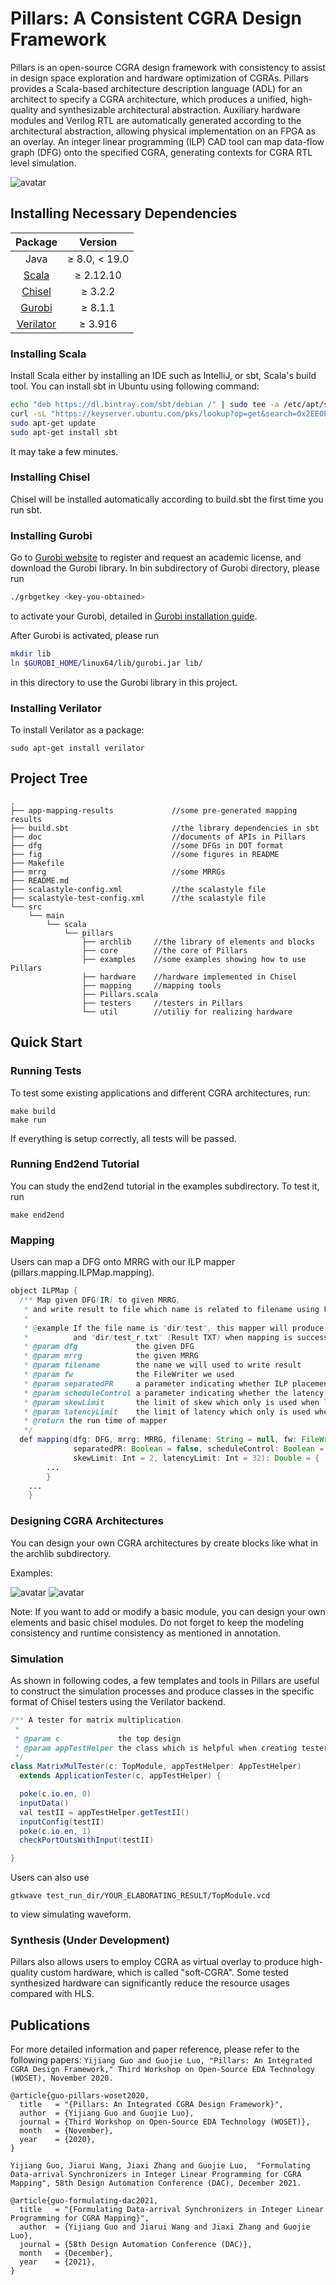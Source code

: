 Pillars: A Consistent CGRA Design Framework
=====================
Pillars is an open-source CGRA design framework with
consistency to assist in design space exploration and hardware
optimization of CGRAs. Pillars provides a Scala-based architecture
description language (ADL) for an architect to specify
a CGRA architecture, which produces a unified, high-quality
and synthesizable architectural abstraction. Auxiliary hardware
modules and Verilog RTL are automatically generated
according to the architectural abstraction, allowing physical
implementation on an FPGA as an overlay. An integer linear
programming (ILP) CAD tool can map data-flow graph (DFG)
onto the specified CGRA, generating contexts for CGRA RTL level
simulation.

![avatar](fig/overview.png?raw=true)

## Installing Necessary Dependencies

|  Package  |  Version  |
|  :----: | :----: |
| Java  | ≥ 8.0, < 19.0 |
| [Scala](https://www.scala-lang.org/download/)  | ≥ 2.12.10 |
| [Chisel](https://github.com/freechipsproject/chisel3)  | ≥ 3.2.2 |
| [Gurobi](https://www.gurobi.com/)  | ≥ 8.1.1 |
| [Verilator](https://www.veripool.org/wiki/verilator)  | ≥ 3.916 |

### Installing Scala
Install Scala either by installing an IDE such as IntelliJ, or sbt, Scala's build tool.
You can install sbt in Ubuntu using following command:
 ```Bash
 echo "deb https://dl.bintray.com/sbt/debian /" | sudo tee -a /etc/apt/sources.list.d/sbt.list
 curl -sL "https://keyserver.ubuntu.com/pks/lookup?op=get&search=0x2EE0EA64E40A89B84B2DF73499E82A75642AC823" | sudo apt-key add
 sudo apt-get update
 sudo apt-get install sbt
 ```

It may take a few minutes.

### Installing Chisel
Chisel will be installed automatically according to build.sbt the first time you run sbt.

### Installing Gurobi

Go to [Gurobi website](https://www.gurobi.com/) to register and request an academic license, and download the Gurobi library.
In bin subdirectory of Gurobi directory, please run 
```Bash
./grbgetkey <key-you-obtained>
``` 
to activate your Gurobi, detailed in [Gurobi installation guide](https://www.gurobi.com/documentation/9.0/quickstart_linux/software_installation_guid.html#section:Installation).

After Gurobi is activated, please run
```Bash
mkdir lib
ln $GUROBI_HOME/linux64/lib/gurobi.jar lib/
``` 
in this directory to use the Gurobi library in this project.

### Installing Verilator

To install Verilator as a package:
``` shell
sudo apt-get install verilator
``` 

## Project Tree

```
.
├── app-mapping-results             //some pre-generated mapping results
├── build.sbt                       //the library dependencies in sbt
├── doc                             //documents of APIs in Pillars
├── dfg                             //some DFGs in DOT format
├── fig                             //some figures in README
├── Makefile                        
├── mrrg                            //some MRRGs
├── README.md 
├── scalastyle-config.xml           //the scalastyle file
├── scalastyle-test-config.xml      //the scalastyle file
└── src
    └── main
        └── scala
            └── pillars
                ├── archlib     //the library of elements and blocks
                ├── core        //the core of Pillars
                ├── examples    //some examples showing how to use Pillars
                ├── hardware    //hardware implemented in Chisel
                ├── mapping     //mapping tools
                ├── Pillars.scala
                ├── testers     //testers in Pillars
                └── util        //utiliy for realizing hardware
```


## Quick Start

### Running Tests

To test some existing applications and different CGRA architectures, run:
``` shell
make build
make run
``` 


If everything is setup correctly, all tests will be passed.

### Running End2end Tutorial

You can study the end2end tutorial in the examples subdirectory.
To test it, run
``` shell
make end2end
``` 

### Mapping

Users can map a DFG onto MRRG with our ILP mapper (pillars.mapping.ILPMap.mapping).

``` Java
object ILPMap {
  /** Map given DFG(IR) to given MRRG,
   * and write result to file which name is related to filename using FileWriter fw.
   *
   * @example If the file name is "dir/test", this mapper will produce "dir/test_i.txt" (Information TXT)
   *          and "dir/test_r.txt" (Result TXT) when mapping is successful.
   * @param dfg             the given DFG
   * @param mrrg            the given MRRG
   * @param filename        the name we will used to write result
   * @param fw              the FileWriter we used
   * @param separatedPR     a parameter indicating whether ILP placement and routing should be separated
   * @param scheduleControl a parameter indicating whether the latency and skew should be controlled and obtained in ILP
   * @param skewLimit       the limit of skew which only is used when latencyControl is ture
   * @param latencyLimit    the limit of latency which only is used when latencyControl is ture
   * @return the run time of mapper
   */
  def mapping(dfg: DFG, mrrg: MRRG, filename: String = null, fw: FileWriter = null,
              separatedPR: Boolean = false, scheduleControl: Boolean = false,
              skewLimit: Int = 2, latencyLimit: Int = 32): Double = {
        ...
        }
    ...
    }
``` 

### Designing CGRA Architectures

You can design your own CGRA architectures by create blocks like what in the archlib subdirectory.

Examples:

![avatar](fig/BlockImmediate.jpg?raw=true)
![avatar](fig/BlockMesh.jpg?raw=true)

Note: If you want to add or modify a basic module, you can design your own elements and basic chisel modules.
Do not forget to keep the modeling consistency and runtime consistency as mentioned in annotation.


### Simulation

As shown in following codes,
a few templates and tools in Pillars are useful to construct the simulation processes 
and produce classes in the specific format of Chisel testers using the Verilator backend.

``` Java
/** A tester for matrix multiplication.
 *
 * @param c             the top design
 * @param appTestHelper the class which is helpful when creating testers
 */
class MatrixMulTester(c: TopModule, appTestHelper: AppTestHelper)
  extends ApplicationTester(c, appTestHelper) {

  poke(c.io.en, 0)
  inputData()
  val testII = appTestHelper.getTestII()
  inputConfig(testII)
  poke(c.io.en, 1)
  checkPortOutsWithInput(testII)

}
``` 

Users can also use
 ``` shell
 gtkwave test_run_dir/YOUR_ELABORATING_RESULT/TopModule.vcd
 ``` 
 to view simulating waveform.
 
### Synthesis (Under Development)
 
 Pillars also allows users to employ CGRA as virtual overlay 
 to produce high-quality custom hardware, which is called "soft-CGRA".
 Some tested synthesized hardware can significantly
  reduce the resource usages compared with HLS. 
  
## Publications

For more detailed information and paper reference, please refer to the following papers:
`Yijiang Guo and Guojie Luo, "Pillars: An Integrated CGRA Design Framework," Third Workshop on Open-Source EDA Technology (WOSET), November 2020.`
```
@article{guo-pillars-woset2020,
  title   = "{Pillars: An Integrated CGRA Design Framework}",
  author  = {Yijiang Guo and Guojie Luo},
  journal = {Third Workshop on Open-Source EDA Technology (WOSET)},
  month   = {November},
  year    = {2020},
} 
```

`Yijiang Guo, Jiarui Wang, Jiaxi Zhang and Guojie Luo, 
"Formulating Data-arrival Synchronizers in Integer Linear Programming for CGRA Mapping",
58th Design Automation Conference (DAC), December 2021.`
```
@article{guo-formulating-dac2021,
  title   = "{Formulating Data-arrival Synchronizers in Integer Linear Programming for CGRA Mapping}",
  author  = {Yijiang Guo and Jiarui Wang and Jiaxi Zhang and Guojie Luo},
  journal = {58th Design Automation Conference (DAC)},
  month   = {December},
  year    = {2021},
} 
```

